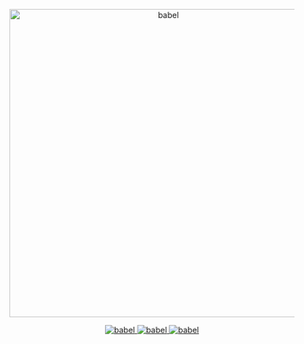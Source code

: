 <p align="center">
  <a href="https://www.scaleway.com/">
    <img alt="babel" src="http://imgur.com/download/YU257Pl" width="546">
  </a>
</p>

<p align="center">
  <a href="https://www.scaleway.com/">
    <img alt="babel" src="https://travis-ci.org/romainisnel/discord-music-go.svg?branch=master">
    <img alt="babel" src="https://img.shields.io/badge/version-1-blue.svg">
    <img alt="babel" src="https://goreportcard.com/badge/github.com/romainisnel/discord-music-go">
  </a>
</p>
